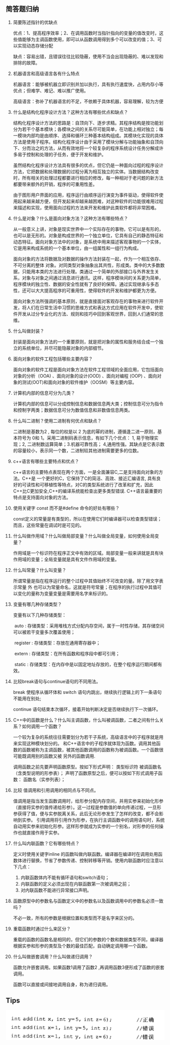 ## 简答题归纳

1. 简要陈述指针的优缺点

   优点：1、提高程序效率；2、在调用函数时当指针指向的变量的值改变时，这些值能够为主调函数使用，即可以从函数调用得到多个可以改变的值；3、可以实现动态存储分配

   缺点：容易出错，且错误往往比较隐蔽，使用不当会出现隐蔽的、难以发现和排除的故障。

2. 机器语言和高级语言各有什么特点

   机器语言：能够被机器立即识别并加以执行，具有执行速度快，占用内存小等优点；但难学、难记、难以推广使用。

   高级语言：弥补了机器语言的不足，不依赖于具体机器，容易理解，较为方便

3. 什么是结构化程序设计方法？这种方法有哪些优点和缺点？

   ​	结构化程序设计方法的思路是：自顶向下、逐步求精。其程序结构是按功能划分为若干个基本模块；各模块之间的关系尽可能简单，在功能上相对独立；每一模块内部均是由顺序、选择和循环三种基本结构组成。其模块化实现的具体方法是使用子程序。结构化程序设计由于采用了模块分解与功能抽象和自顶向下、分而治之的方法，从而有效地将一个较复杂的程序系统设计任务分解成许多易于控制和处理的子任务，便于开发和维护。

   ​	虽然结构化程序设计方法具有很多的优点，但它仍是一种面向过程的程序设计方法，它把数据和处理数据的过程分离为相互独立的实体。当数据结构改变时，所有相关的处理过程都要进行相应的修改，每一种相对于老问题的新方法都要带来额外的开销，程序的可重用性差。

   ​	由于图形用户界面的应用，程序运行由顺序运行演变为事件驱动，使得软件使用起来越来越方便，但开发起来却越来越困难，对这种软件的功能很难用过程来描述和实现，使用面向过程的方法来开发和维护此类软件都将非常困难。

4. 什么是对象？什么是面向对象方法？这种方法有哪些特点？

   ​	从一般意义上讲，对象是现实世界中一个实际存在的事物，它可以是有形的，也可以是无形的。对象是构成世界的一个独立单位，它具有自己的静态特征和动态特征。面向对象方法中的对象，是系统中用来描述客观事物的一个实体，它是用来构成系统的一个基本单位，由一组属性和一组行为构成。

   ​	面向对象的方法将数据及对数据的操作方法封装在一起，作为一个相互依存、不可分离的整体 对象。对同类型对象抽象出其共性，形成类。类中的大多数数据，只能用本类的方法进行处理。类通过一个简单的外部接口与外界发生关系，对象与对象之间通过消息进行通讯。这样，程序模块间的关系更为简单，程序模块的独立性、数据的安全性就有了良好的保障。通过实现继承与多态性，还可以大大提高程序的可重用性，使得软件的开发和维护都更为方便。

   ​	面向对象方法所强调的基本原则，就是直接面对客观存在的事物来进行软件开发，将人们在日常生活中习惯的思维方式和表达方式应用在软件开发中，使软件开发从过分专业化的方法、规则和技巧中回到客观世界，回到人们通常的思维。

5. 什么叫做封装？

   封装是面向对象方法的一个重要原则，就是把对象的属性和服务结合成一个独立的系统单位，并尽可能隐蔽对象的内部细节。

6. 面向对象的软件工程包括哪些主要内容？

   面向对象的软件工程是面向对象方法在软件工程领域的全面应用，它包括面向对象的分析（OOA) 、面向对象的设计(OOD) 、面向对编程 (OOP) 、面向对象的测试(OOT)和面向对象的软件维护（OOSM）等主要内容。

7. 计算机内部的信息可分为几类？

   计算机内部的信息可以分成控制信息和数据信息两大类；控制信息可分为指令和控制字两类；数据信息可分为数值信息和非数值信息两类。

8. 什么叫二进制？使用二进制有何优点和缺点？

   二进制是基数为2 , 每位的权是以 2 为底的幂的进制，遵循逢二进一原则，基本符号为 0和 1。采用二进制码表示信息，有如下几个优点： 1, 易于物理实现；2, 二进制数运算简单；3.机器可靠性高； 4,通用性强。其缺点是它表示数的容量较小，表示同一个数，二进制较其他进制需要更多的位数。

9. c++语言有哪些主要特点和优点？

   c++语言的主要特点表现在两个方面，一是全面兼容C,二是支持面向对象的方法。C++是 一个更好的C，它保持了C的简洁、高效、接近汇编语言,	具有良好的可读性和可移植性等特点，对C的类型系统进行了改革和扩充，因此C++比C更加安全,C++的编译系统能检查出更多类型错误. C++语言最重要的特点是支持面向对象的方法。

10. 使用关键字 const 而不是#define 命令的好处有哪些？

    const定义的常量是有类型的，所以在使用它们时编译器可以检查类型错误；而且，这些常量在调试时是可见的。

11. 什么叫做作用域？什么叫做局部变量？什么叫做全局变量，如何使用全局变量？

    作用域是一个标识符在程序正文中有效的区域。局部变量一般来讲就是具有块作用域的变量；全局变量就是具有文件作用域的变量。

12. 什么叫常量？什么叫变量？

    所谓常量是指在程序运行的整个过程中其值始终不可改变的量。除了用文字表示常量 外 也可以为常量命名，这就是符号常量；在程序的执行过程中其值可以变化的量称为变量变量是需要用名字来标识的。

13. 变量有哪几种存储类型？

    变量有以下几种存储类型：

    ​	auto : 存储类型：采用堆栈方式分配内存空间，属于一时性存储，其存储空间可以被若干变量多次覆盖使用；

    ​	register : 存储类型：存放在通用寄存器中；

    ​	extern : 存储类型：在所有函数和程序段中都可引用；

    ​	static : 存储类型：在内存中是以固定地址存放的，在整个程序运行期间都有效。

14. 比较break语句与continue语句的不同用法。

    break 使程序从循环体和 switch 语句内跳出，继续执行逻辑上的下一条语句不能用在别处;

    continue 语句结束本次循环，接着开始判断决定是否继续执行下一次循环。

15. C++中的函数是什么？什么叫主调函数，什么叫被调函数，二者之间有什么关系？如何调用一个函数？

    一个较为复杂的系统往往需要划分为若干子系统，高级语言中的子程序就是用来实现这种模块划分的。 和C++语言中的子程序就体现为函数。调用其他函数的函数被称为主调函数，被其他函数调用的函数称为被调函数。一个函数很可能既调用别的函数又被
    另外的函数调用.

    调用函数之前先要声明函数原型。按如下形式声明：
    类型标识符 被调函数名（含类型说明的形参表）；
    声明了函数原型之后，便可以按如下形式调用子函数：
    函数名（实参列表）；

16. 比较 值调用和引用调用的相同点与不同点。

    值调用是指当发生函数调用时，给形参分配内存空间，并用实参来初始化形参（直接将实参的值传递给形参）。这一过程是参数值的单向传递过程，一旦形参获得了值，便与实参脱离关系，此后无论形参发生了怎样的改变，都不会影响到实参。
    引用调用将引用作为形参，在执行主调函数中的调用语句时，系统自动用实参来初始化形参。这样形参就成为实参的一个别名，对形参的任何操作也就直接作用于实参。

17. 什么叫内联函数？它有哪些特点？

    定义时使用关键字inline 的函数叫做内联函数。编译器在编译时在调用处用函数体进行替换，节省了参数传递、控制转移等开销。使用内联函数时应注意以下几点：

    1. 内联函数体内不能有循环语句和switch语句；
    2. 内联函数的定义必须出现在内联函数第一次被调用之前；
    3. 对内联函数不能进行异常接口声明。

18. 函数原型中的参数名与函数定义中的参数名以及函数调用中的参数名必须一致吗？

    不必一致，所有的参数是根据位置和类型而不是名字来区分的。

19. 重载函数时通过什么来区分？

    重载的函数的函数名是相同的，但它们的参数的个数和数据类型不同，编译器根据实参和形参的类型及个数的最佳匹配，自动确定调用哪一个函数。

20. 什么叫做嵌套调用？什么叫做递归调用？

    函数允许嵌套调用。如果函数1调用了函数2 ,再调用函数3便形成了函数的嵌套调用。

    函数可以直接或间接地调用自身，称为递归调用。

    

## Tips

![image-20201206170821935](c++%E8%AF%AD%E8%A8%80%E7%A8%8B%E5%BA%8F%E8%AE%BE%E8%AE%A1.assets/image-20201206170821935.png)



